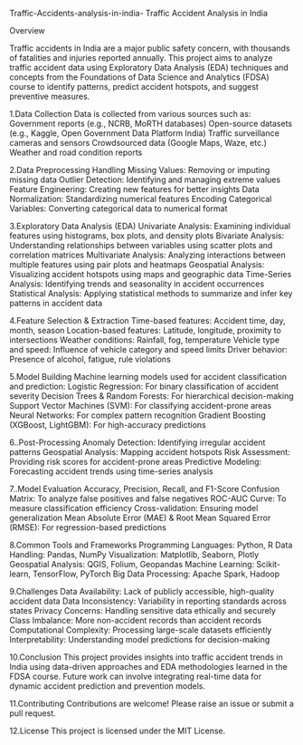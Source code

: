 Traffic-Accidents-analysis-in-india-
Traffic Accident Analysis in India

Overview

Traffic accidents in India are a major public safety concern, with thousands of fatalities and injuries reported annually. This project aims to analyze traffic accident data using Exploratory Data Analysis (EDA) techniques and concepts from the Foundations of Data Science and Analytics (FDSA) course to identify patterns, predict accident hotspots, and suggest preventive measures.

1.Data Collection
Data is collected from various sources such as: Government reports (e.g., NCRB, MoRTH databases) Open-source datasets (e.g., Kaggle, Open Government Data Platform India) Traffic surveillance cameras and sensors Crowdsourced data (Google Maps, Waze, etc.) Weather and road condition reports

2.Data Preprocessing
Handling Missing Values: Removing or imputing missing data Outlier Detection: Identifying and managing extreme values Feature Engineering: Creating new features for better insights Data Normalization: Standardizing numerical features Encoding Categorical Variables: Converting categorical data to numerical format

3.Exploratory Data Analysis (EDA)
Univariate Analysis: Examining individual features using histograms, box plots, and density plots Bivariate Analysis: Understanding relationships between variables using scatter plots and correlation matrices Multivariate Analysis: Analyzing interactions between multiple features using pair plots and heatmaps Geospatial Analysis: Visualizing accident hotspots using maps and geographic data Time-Series Analysis: Identifying trends and seasonality in accident occurrences Statistical Analysis: Applying statistical methods to summarize and infer key patterns in accident data

4.Feature Selection & Extraction
Time-based features: Accident time, day, month, season Location-based features: Latitude, longitude, proximity to intersections Weather conditions: Rainfall, fog, temperature Vehicle type and speed: Influence of vehicle category and speed limits Driver behavior: Presence of alcohol, fatigue, rule violations

5.Model Building
Machine learning models used for accident classification and prediction: Logistic Regression: For binary classification of accident severity Decision Trees & Random Forests: For hierarchical decision-making Support Vector Machines (SVM): For classifying accident-prone areas Neural Networks: For complex pattern recognition Gradient Boosting (XGBoost, LightGBM): For high-accuracy predictions

6..Post-Processing
Anomaly Detection: Identifying irregular accident patterns Geospatial Analysis: Mapping accident hotspots Risk Assessment: Providing risk scores for accident-prone areas Predictive Modeling: Forecasting accident trends using time-series analysis

7..Model Evaluation
Accuracy, Precision, Recall, and F1-Score Confusion Matrix: To analyze false positives and false negatives ROC-AUC Curve: To measure classification efficiency Cross-validation: Ensuring model generalization Mean Absolute Error (MAE) & Root Mean Squared Error (RMSE): For regression-based predictions

8.Common Tools and Frameworks
Programming Languages: Python, R Data Handling: Pandas, NumPy Visualization: Matplotlib, Seaborn, Plotly Geospatial Analysis: QGIS, Folium, Geopandas Machine Learning: Scikit-learn, TensorFlow, PyTorch Big Data Processing: Apache Spark, Hadoop

9.Challenges
Data Availability: Lack of publicly accessible, high-quality accident data Data Inconsistency: Variability in reporting standards across states Privacy Concerns: Handling sensitive data ethically and securely Class Imbalance: More non-accident records than accident records Computational Complexity: Processing large-scale datasets efficiently Interpretability: Understanding model predictions for decision-making

10.Conclusion
This project provides insights into traffic accident trends in India using data-driven approaches and EDA methodologies learned in the FDSA course. Future work can involve integrating real-time data for dynamic accident prediction and prevention models.

11.Contributing
Contributions are welcome! Please raise an issue or submit a pull request.

12.License
This project is licensed under the MIT License.
